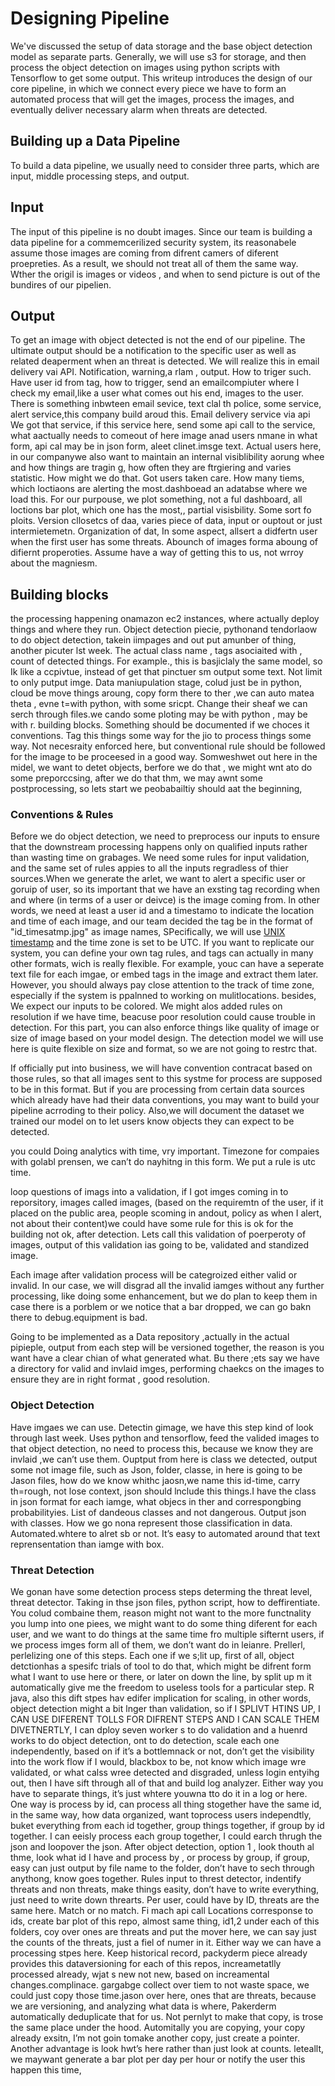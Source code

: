 # Designing Pipeline
We've discussed the setup of data storage and the base object detection model as separate parts. Generally, we will use s3 for storage, and then process the object detection on images using python scripts with Tensorflow to get some output. This writeup introduces the design of our core pipeline, in which we connect every piece we have to form an automated process that will get the images, process the images, and eventually deliver necessary alarm when threats are detected.
## Building up a Data Pipeline
To build a data pipeline, we usually need to consider three parts, which are input, middle processing steps, and output.

## Input
The input of this pipeline is no doubt images. Since our team is building a data pipeline for a commemcerilized security system, its reasonabele assume those images are coming from difrent camers of diferent proepreties. As a result, we should not treat all of them the same way. Wther the origil is images or videos , and when to send picture is out of the bundires of our pipelien.

## Output
To get an image with object detected is not the end of our pipeline. The ultimate output should be a notification to the specific user as well as related deaperment when an threat is detected. We will realize this in email delivery vai API.
Notification, warning,a rlam , output. How to triger such. Have user id from tag, how to trigger, send an emailcompiuter where I check my email,like a user what comes out his end, images to the user. There is something inbwteen email sevice, text clal th police, some service, alert service,this company  build aroud this. Email delivery service via api
We got that service, if this service here, send some api call to the service, what aactually needs to comeout of here image anad users nmane in what form, api cal may be in json form, aleet clinet.imsge text. 
Actual users here, in our companywe also want to maintain an internal visiblibility aorung whee and how things are tragin g, how often they are ftrgiering and varies statistic. How might we do that. Got users taken care. How many tiems, which loctiaons are alerting the most.dashboead an adatabse where we load this. For our purpouse, we plot something, not a ful dashboard, all loctions bar plot, which one has the most,, partial visisbility. Some sort fo ploits. 
Version cllosetcs of daa, varies piece of data, input or ouptout or just intermietemetn. Organization of dat,
In some aspect, allsert a didfertn user when the first user has some threats. Abounch of images forma aboung of difiernt properoties.
Assume have a way of getting this to us, not wrroy about the magniesm. 

## Building blocks
the processing happening onamazon ec2 instances, where actually deploy things and where they run.
Object detection piecie, pythonand tendorlaow to do object detection, takein iimpages and out put amunber of thing, another picuter lst week. The actual class name , tags asociaited with , count of detected things. For example., this is basjiclaly the same model, so Ik like a ccpivtue, instead of get that pinctuer sm output some text. Not limit to only putput imge.
Data maniupulation stage, colud just be in python, cloud be move things aroung, copy form there to ther ,we  can auto matea theta , evne t=with python, with some sricpt. Change their sheaf we can serch through files.we cando some ploting may be with python , may be with r. building blocks. 
Something should be documented if we choces it conventions.
Tag this things some way for the jio to process things some way. Not necesraity enforced here, but conventional rule should be followed for the image to be proceesed in a good way. 
Somweshwet out here in the midel, we want to detet objects, berfore we do that , we might wnt ato do some preporccsing, after we do that thm, we may awnt some postprocessing, so lets start we peobabailtiy should aat the beginning, 

### Conventions & Rules
Before we do object detection, we need to preprocess our inputs to ensure that the downstream processing happens only on qualified inputs rather than wasting time on grabages. We need some rules for input validation, and the same set of rules appies to all the inputs regradless of thier sources.When we generate the arlet, we want to alert a specific user or goruip of user, so its important that we have an exsting tag recording when and where (in terms of a user or deivce) is the image coming from. In other words, we need at least a user id and a timestamo to indicate the location and time of each image, and our team decided the tag be in the format of "id_timesatmp.jpg" as image names, SPecifically, we will use [UNIX timestamp](https://en.wikipedia.org/wiki/Unix_time) and the time zone is set to be UTC. If you want to replicate our system, you can define your own tag rules, and tags can actually in many other formats, wich is really flexible. For example, youc can have a seperate text file for each imgae, or embed tags in the image and extract them later. However, you should always pay close attention to the track of time zone, especially if the system is ppalnned to working on mulitlocations. besides, We expect our inputs to be colored. We might alos added rules on resolution if we have time, beacuse poor resolution could cause trouble in detection. For this part, you can also enforce things like quality of image or size of image based on your model design. The detection model we will use here is quite flexible on size and format, so we are not going to restrc that. 

If officially put into business, we will have convention contracat based on those rules, so that all images sent to this systme for process are supposed to be in this format. But if you are processing from certain data sources which already have had their data conventions, you may want to build your pipeline acrroding to their policy. Also,we will document the dataset we trained our model on to let users know objects they can expect to be detected.

you could  Doing analytics with time, vry important. Timezone for compaies with golabl prensen, we can’t do nayhitng in this form. We put a rule is utc time. 


  
 loop questions of imags into a validation,
 if I got imges coming in to reporsitory, images called images,  (based on the requiremtn of the user, if it placed on the public area, people scoming in andout, policy as when I alert, not about their content)we could have some rule for this is ok for the building not ok, after detection. Lets call this validation of poerperoty of images, output of this validation ias going to be, validated and standized image.

Each image after validation process will be categroized either valid or invalid. In our case, we will disgrad all the invalid iamges without any further processing, like doing some enhancement, but we do plan to keep them in case there is a porblem or we notice that a bar dropped, we  can go bakn there to debug.equipment is bad.


Going to be implemented as a Data repository ,actually in the actual pipieple, output from each step will be versioned together,  the reason is you want have a clear chian of what generated what. Bu there ;ets say we have a directory for valid and invlaid imges, performing chaekcs on the images to ensure they are in right format , good resolution.

### Object Detection
Have imgaes we can use. Detectin gimage, we have this step kind of look through last week. Uses python and tensorflow, feed the valided images to that object detection, no need to process this, because we know they are invlaid ,we can’t use them. Ouptput from here is class we detected, output some not image file, such as Json, folder, classe, in here is going to be Jason files, how do we know whithc jaosn,we name this  id-time, carry th=rough, not lose context, json should lnclude this things.I have the class in json format for each iamge, what objecs in ther and correspongbing probabilityies. List of dandeous classes and not dangerous. Output json with classes. How we go nona represent those classification in data. Automated.whtere to alret sb or not.  It’s easy to automated around that text reprensentation than iamge with box. 

### Threat Detection

We gonan have some detection process steps determing the threat level, threat detector. Taking in thse json files, python script, how to deffirentiate. You colud combaine them, reason might not want to the more functnality you lump into one piees, we might want to do some thing diferent for each user, and we want to do things at the same time fro multiple sifternt users, if we process imges form all of them, we don’t want do in leianre. Prellerl, perlelizing one of this steps. Each one if we s;lit up, first of all, object detctionhas a spesifc trials of tool to do that, which might be difrent form what I want to use here or there, or later on down the line, by split up m it automatically give me the freedom to useless tools  for a particular step. R java, also this dift stpes hav edifer implication for scaling, in other words, object detection might a bit lnger than validation, so if I SPLIVT HTINS UP, I CAN USE DIFERENT TOLLS FOR DIFRENT STEPS AND I CAN SCALE THEM DIVETNERTLY, I can dploy seven worker s to do validation and a huenrd works to do object detection, ont to do detection, scale each one independently, based on if it’s a bottlemnack or not, don’t get the visibility into the work flow if I would, blackbox to be, not know which image wre validated, or what calss wree detected and disgraded, unless login entyihg out, then I have sift through all of that and build log analyzer. Either way you have to separate things, it’s just whtere youwna tto do it in a log or here. 
One way is process by id, can process all thing stogether have the same id, in the same way, how data organized, want toprocess users independtly, buket everything from each id together, group things together, if group by id together. I can eeisly process each group together, I could earch thrugh the json and loopover the json. After object detection, option 1 , look thouth al thme, look what id I have and process by , or process by group, if group, easy can just output by file name to the folder, don’t have to sech through anythong, know goes together. Rules input to threst detector, indentify threats and non threats, make things easity, don’t have to write everything, just need to write down threarts. Per user, could have by ID, threats are the same here. Match or no match. Fi mach api call
Locations corresponse to ids, create bar plot of this repo, almost same thing, id1,2 under each of this folders, coy over ones are threats and put the mover here, we can say just the counts of the threats, just a fiel of numer in it. Either way we can have a processing stpes here. Keep historical record, packyderm piece already provides this dataversioning for each of this repos, increametatlly processed already, wjat s new not new, based on increamental changes.complinace. gargabge collect over tiem to not waste space, we could just copy those time.jason over here, ones that are threats, because we are versioning, and analyzing what data is where, Pakerderm automatically deduplicate that for us. Not pernlyt to make that copy, is trose the same place under the hood. Automitally you are copying, your copy already exsitn, I’m not goin tomake another copy, just create a pointer. Another advantage is look hwt’s here rather than just look at counts.
leteallt, we maywant generate a bar plot per day  per hour or notify the user this happen this time,
